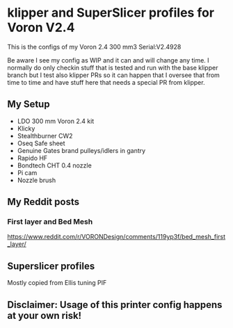 # klipper and SuperSlicer profiles for Voron V2.4

This is the configs of my Voron 2.4 300 mm3 Serial:V2.4928

Be aware I see my config as WIP and it can and will change any time. I normally do only checkin stuff that is tested and run with the base klipper branch but I test also klipper PRs so it can happen that I oversee that from time to time and have stuff here that needs a special PR from klipper.

## My Setup

* LDO 300 mm Voron 2.4 kit
* Klicky 
* Stealthburner CW2
* Oseq Safe sheet
* Genuine Gates brand pulleys/idlers in gantry
* Rapido HF
* Bondtech CHT 0.4 nozzle
* Pi cam
* Nozzle brush

## My Reddit posts

### First layer and Bed Mesh
https://www.reddit.com/r/VORONDesign/comments/119yp3f/bed_mesh_first_layer/

## Superslicer profiles

Mostly copied from Ellis tuning PIF

## Disclaimer: Usage of this printer config happens at your own risk!
